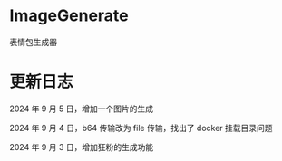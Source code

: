 # ImageGenerate

表情包生成器

# 更新日志

2024 年 9 月 5 日，增加一个图片的生成

2024 年 9 月 4 日，b64 传输改为 file 传输，找出了 docker 挂载目录问题

2024 年 9 月 3 日，增加狂粉的生成功能
